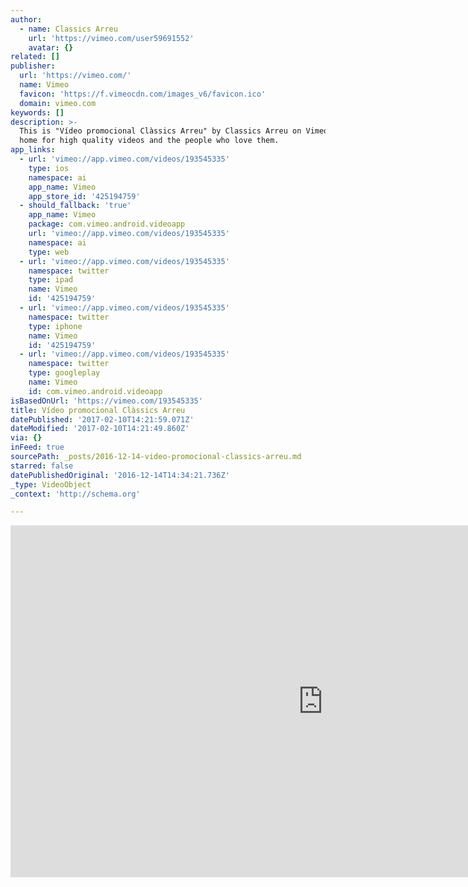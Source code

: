 ```yaml
---
author:
  - name: Classics Arreu
    url: 'https://vimeo.com/user59691552'
    avatar: {}
related: []
publisher:
  url: 'https://vimeo.com/'
  name: Vimeo
  favicon: 'https://f.vimeocdn.com/images_v6/favicon.ico'
  domain: vimeo.com
keywords: []
description: >-
  This is "Vídeo promocional Clàssics Arreu" by Classics Arreu on Vimeo, the
  home for high quality videos and the people who love them.
app_links:
  - url: 'vimeo://app.vimeo.com/videos/193545335'
    type: ios
    namespace: ai
    app_name: Vimeo
    app_store_id: '425194759'
  - should_fallback: 'true'
    app_name: Vimeo
    package: com.vimeo.android.videoapp
    url: 'vimeo://app.vimeo.com/videos/193545335'
    namespace: ai
    type: web
  - url: 'vimeo://app.vimeo.com/videos/193545335'
    namespace: twitter
    type: ipad
    name: Vimeo
    id: '425194759'
  - url: 'vimeo://app.vimeo.com/videos/193545335'
    namespace: twitter
    type: iphone
    name: Vimeo
    id: '425194759'
  - url: 'vimeo://app.vimeo.com/videos/193545335'
    namespace: twitter
    type: googleplay
    name: Vimeo
    id: com.vimeo.android.videoapp
isBasedOnUrl: 'https://vimeo.com/193545335'
title: Vídeo promocional Clàssics Arreu
datePublished: '2017-02-10T14:21:59.071Z'
dateModified: '2017-02-10T14:21:49.860Z'
via: {}
inFeed: true
sourcePath: _posts/2016-12-14-video-promocional-classics-arreu.md
starred: false
datePublishedOriginal: '2016-12-14T14:34:21.736Z'
_type: VideoObject
_context: 'http://schema.org'

---
```

<iframe src="https://cdn.embedly.com/widgets/media.html?src=https%3A%2F%2Fplayer.vimeo.com%2Fvideo%2F193545335&amp;url=https%3A%2F%2Fvimeo.com%2F193545335&amp;image=https%3A%2F%2Fi.vimeocdn.com%2Fvideo%2F605264615_1280.jpg&amp;key=b7d04c9b404c499eba89ee7072e1c4f7&amp;type=text%2Fhtml&amp;schema=vimeo" width="1000" height="563" scrolling="no" frameborder="0" allowfullscreen="" style=""></iframe>